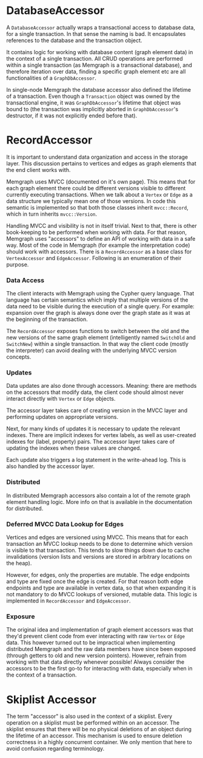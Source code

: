# DatabaseAccessor

A `DatabaseAccessor` actually wraps a transactional access to database
data, for a single transaction. In that sense the naming is bad. It
encapsulates references to the database and the transaction object.

It contains logic for working with database content (graph element
data) in the context of a single transaction. All CRUD operations are
performed within a single transaction (as Memgraph is a transactional
database), and therefore iteration over data, finding a specific graph
element etc are all functionalities of a `GraphDbAccessor`.

In single-node Memgraph the database accessor also defined the lifetime
of a transaction. Even though a `Transaction` object was owned by the
transactional engine, it was `GraphDbAccessor`'s lifetime that object
was bound to (the transaction was implicitly aborted in
`GraphDbAccessor`'s destructor, if it was not explicitly ended before
that).

# RecordAccessor

It is important to understand data organization and access in the
storage layer. This discussion pertains to vertices and edges as graph
elements that the end client works with.

Memgraph uses MVCC (documented on it's own page). This means that for
each graph element there could be different versions visible to
different currently executing transactions. When we talk about a
`Vertex` or `Edge` as a data structure we typically mean one of those
versions. In code this semantic is implemented so that both those classes
inherit `mvcc::Record`, which in turn inherits `mvcc::Version`.

Handling MVCC and visibility is not in itself trivial. Next to that,
there is other book-keeping to be performed when working with data. For
that reason, Memgraph uses "accessors" to define an API of working with
data in a safe way. Most of the code in Memgraph (for example the
interpretation code) should work with accessors. There is a
`RecordAccessor` as a base class for `VertexAccessor` and
`EdgeAccessor`. Following is an enumeration of their purpose.

### Data Access

The client interacts with Memgraph using the Cypher query language. That
language has certain semantics which imply that multiple versions of the
data need to be visible during the execution of a single query. For
example: expansion over the graph is always done over the graph state as
it was at the beginning of the transaction.

The `RecordAccessor` exposes functions to switch between the old and the new
versions of the same graph element (intelligently named `SwitchOld` and
`SwitchNew`) within a single transaction. In that way the client code
(mostly the interpreter) can avoid dealing with the underlying MVCC
version concepts.

### Updates

Data updates are also done through accessors. Meaning: there are methods
on the accessors that modify data, the client code should almost never
interact directly with `Vertex` or `Edge` objects.

The accessor layer takes care of creating version in the MVCC layer and
performing updates on appropriate versions.

Next, for many kinds of updates it is necessary to update the relevant
indexes. There are implicit indexes for vertex labels, as
well as user-created indexes for (label, property) pairs. The accessor
layer takes care of updating the indexes when these values are changed.

Each update also triggers a log statement in the write-ahead log. This
is also handled by the accessor layer.

### Distributed

In distributed Memgraph accessors also contain a lot of the remote graph
element handling logic. More info on that is available in the
documentation for distributed.

### Deferred MVCC Data Lookup for Edges

Vertices and edges are versioned using MVCC. This means that for each
transaction an MVCC lookup needs to be done to determine which version
is visible to that transaction. This tends to slow things down due to
cache invalidations (version lists and versions are stored in arbitrary
locations on the heap).

However, for edges, only the properties are mutable. The edge endpoints
and type are fixed once the edge is created. For that reason both edge
endpoints and type are available in vertex data, so that when expanding
it is not mandatory to do MVCC lookups of versioned, mutable data. This
logic is implemented in `RecordAccessor` and `EdgeAccessor`.

### Exposure

The original idea and implementation of graph element accessors was that
they'd prevent client code from ever interacting with raw `Vertex` or
`Edge` data. This however turned out to be impractical when implementing
distributed Memgraph and the raw data members have since been exposed
(through getters to old and new version pointers). However, refrain from
working with that data directly whenever possible! Always consider the
accessors to be the first go-to for interacting with data, especially
when in the context of a transaction.

# Skiplist Accessor

The term "accessor" is also used in the context of a skiplist. Every
operation on a skiplist must be performed within on an
accessor. The skiplist ensures that there will be no physical deletions
of an object during the lifetime of an accessor. This mechanism is used
to ensure deletion correctness in a highly concurrent container.
We only mention that here to avoid confusion regarding terminology.
